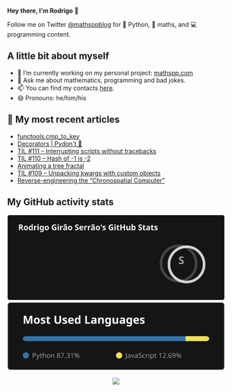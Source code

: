 **Hey there, I'm Rodrigo** 👋

Follow me on Twitter [@mathsppblog][twitter] for 🐍 Python, 🧠 maths, and 💻 programming content.


## A little bit about myself

- 🔭 I’m currently working on my personal project: [mathspp.com](https://mathspp.com)
- 💬 Ask me about mathematics, programming and bad jokes.
- 📫 You can find my contacts [here](https://mathspp.com/about#contacts).
- 😄 Pronouns: he/him/his


## 📖 My most recent articles

<!-- BLOG-POST-LIST:START -->
- [functools.cmp_to_key](https://mathspp.com/blog/functools-cmp_to_key)
- [Decorators | Pydon&#39;t 🐍](https://mathspp.com/blog/pydonts/decorators)
- [TIL #111 – Interrupting scripts without tracebacks](https://mathspp.com/blog/til/interrupting-scripts-without-tracebacks)
- [TIL #110 – Hash of -1 is -2](https://mathspp.com/blog/til/hash-of-1-is-2)
- [Animating a tree fractal](https://mathspp.com/blog/animating-a-tree-fractal)
- [TIL #109 – Unpacking kwargs with custom objects](https://mathspp.com/blog/til/unpacking-kwargs-with-custom-objects)
- [Reverse-engineering the “Chronospatial Computer”](https://mathspp.com/blog/reverse-engineering-the-chronospatial-computer)
<!-- BLOG-POST-LIST:END -->


##  My GitHub activity stats

<!-- Thanks to ofek! -->

<img src="general_stats.svg" alt="GitHub Statistics" loading="lazy">

<img src="language_stats.svg" alt="Top Languages" loading="lazy">

<p align='center'><img src='https://visitor-badge.laobi.icu/badge?page_id=RodrigoGiraoSerrao'></p>

[twitter]: https://twitter.com/mathsppblog
